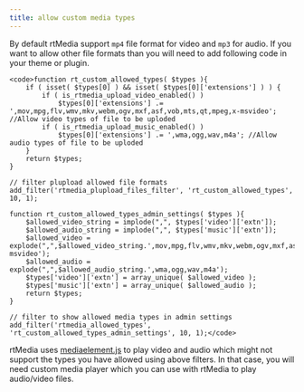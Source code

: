 ```yaml
---
title: allow custom media types
---
```


By default rtMedia support `mp4` file format for video and `mp3` for audio. If you want to allow other file formats than you will need to add following code in your theme or plugin.


    
    <code>function rt_custom_allowed_types( $types ){
    	if ( isset( $types[0] ) && isset( $types[0]['extensions'] ) ) {
    		if ( is_rtmedia_upload_video_enabled() )
    			$types[0]['extensions'] .= ',mov,mpg,flv,wmv,mkv,webm,ogv,mxf,asf,vob,mts,qt,mpeg,x-msvideo'; //Allow video types of file to be uploded
    		if ( is_rtmedia_upload_music_enabled() )
    			$types[0]['extensions'] .= ',wma,ogg,wav,m4a'; //Allow audio types of file to be uploded
    	}
    	return $types;
    }
    
    // filter plupload allowed file formats
    add_filter('rtmedia_plupload_files_filter', 'rt_custom_allowed_types', 10, 1);
    
    function rt_custom_allowed_types_admin_settings( $types ){
    	$allowed_video_string = implode(",", $types['video']['extn']);
    	$allowed_audio_string = implode(",", $types['music']['extn']);
    	$allowed_video = explode(",",$allowed_video_string.',mov,mpg,flv,wmv,mkv,webm,ogv,mxf,asf,vob,mts,qt,mpeg,x-msvideo');
    	$allowed_audio = explode(",",$allowed_audio_string.',wma,ogg,wav,m4a');
    	$types['video']['extn'] = array_unique( $allowed_video );
    	$types['music']['extn'] = array_unique( $allowed_audio );
    	return $types;
    }
    
    // filter to show allowed media types in admin settings
    add_filter('rtmedia_allowed_types', 'rt_custom_allowed_types_admin_settings', 10, 1);</code>



rtMedia uses [mediaelement.js](http://mediaelementjs.com/) to play video and audio which might not support the types you have allowed using above filters. In that case, you will need custom media player which you can use with rtMedia to play audio/video files.
